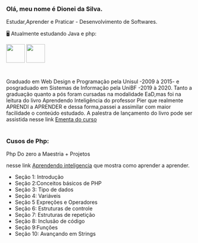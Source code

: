 ### Olá, meu nome é Dionei da Silva.
  Estudar,Aprender e Praticar - Desenvolvimento de Softwares.
 
  🖥️ Atualmente estudando Java e php:


 <img width='50' heigth='50' src="https://cdn.jsdelivr.net/gh/devicons/devicon/icons/java/java-original.svg" />   <img width='50' heigth='50' src="https://cdn.jsdelivr.net/gh/devicons/devicon/icons/php/php-original.svg" /> <link rel="stylesheet" href="https://cdn.jsdelivr.net/gh/devicons/devicon@v2.15.1/devicon.min.css">
 # 

Graduado em Web Design e Programação pela Unisul -2009 à 2015- e posgraduado em Sistemas de Informação pela UniBF -2019 à 2020.
 Tanto a graduação quanto a pós foram cursadas na modalidade EaD,mas foi na leitura do livro Aprendendo Inteligência do professor Pier que realmente APRENDI a APRENDER e dessa forma,passei a assimilar com maior facilidade o conteúdo estudado.
A palestra de lançamento do livro pode ser assistida nesse link [Ementa do curso](https://www.youtube.com/watch?v=RlSCoYwnxr4)

#

### Cusos de Php:

 Php Do zero a Maestria + Projetos

 nesse link [Aprendendo inteligencia](https://www.youtube.com/watch?v=RlSCoYwnxr4) que mostra como aprender a aprender.
* Seção 1: Introdução
* Seção 2:Conceitos básicos de PHP
* Seção 3: Tipo de dados
* Seção 4: Variáveis
* Seção 5 Expreções e Operadores
* Seção 6: Estruturas de controle
* Seção 7: Estruturas de repetição
* Seção 8: Inclusão de código
* Seção 9:Funções
* Seção 10: Avançando em Strings


 

            
          
           
          
          
          

